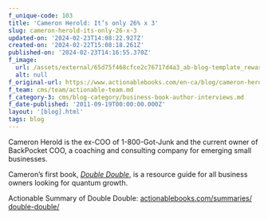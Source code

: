 ```yaml
---
f_unique-code: 103
title: 'Cameron Herold: It’s only 26% x 3'
slug: cameron-herold-its-only-26-x-3
updated-on: '2024-02-23T14:08:22.927Z'
created-on: '2024-02-22T15:08:18.261Z'
published-on: '2024-02-23T14:16:55.370Z'
f_image:
  url: /assets/external/65d75f468cfce2c76717d4a3_ab-blog-template_reward.jpeg
  alt: null
f_original-url: https://www.actionablebooks.com/en-ca/blog/cameron-herold-its-only-26-x-3/
f_team: cms/team/actionable-team.md
f_category-3: cms/blog-category/business-book-author-interviews.md
f_date-published: '2011-09-19T00:00:00.000Z'
layout: '[blog].html'
tags: blog
---
```


Cameron Herold is the ex-COO of 1-800-Got-Junk and the current owner of BackPocket COO, a coaching and consulting company for emerging small businesses.

Cameron’s first book, [_Double Double_](http://actionablebooks.com/summaries/double-double/), is a resource guide for all business owners looking for quantum growth.

Actionable Summary of Double Double: [actionablebooks.com/​summaries/​double-double/​](../summaries/double-double/)
